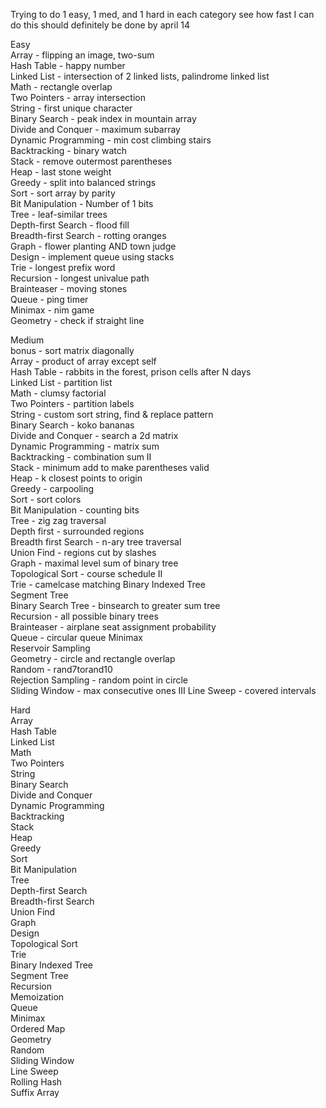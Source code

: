 Trying to do 1 easy, 1 med, and 1 hard in each category
see how fast I can do this
should definitely be done by april 14

Easy  
Array - flipping an image, two-sum  
Hash Table - happy number  
Linked List - intersection of 2 linked lists, palindrome   linked list  
Math - rectangle overlap  
Two Pointers - array intersection  
String - first unique character  
Binary Search - peak index in mountain array  
Divide and Conquer - maximum subarray  
Dynamic Programming - min cost climbing stairs  
Backtracking - binary watch  
Stack - remove outermost parentheses  
Heap  - last stone weight  
Greedy - split into balanced strings  
Sort  - sort array by parity  
Bit Manipulation - Number of 1 bits  
Tree - leaf-similar trees  
Depth-first Search - flood fill  
Breadth-first Search - rotting oranges  
Graph  - flower planting AND town judge  
Design - implement queue using stacks  
Trie - longest prefix word  
Recursion - longest univalue path  
Brainteaser - moving stones  
Queue  - ping timer  
Minimax  - nim game  
Geometry - check if straight line  
  
Medium  
bonus - sort matrix diagonally  
Array - product of array except self  
Hash Table - rabbits in the forest, prison cells after N   days  
Linked List - partition list  
Math - clumsy factorial  
Two Pointers - partition labels  
String - custom sort string, find & replace pattern  
Binary Search - koko bananas  
Divide and Conquer - search a 2d matrix  
Dynamic Programming - matrix sum  
Backtracking - combination sum II  
Stack - minimum add to make parentheses valid  
Heap - k closest points to origin  
Greedy - carpooling  
Sort - sort colors  
Bit Manipulation - counting bits  
Tree - zig zag traversal  
Depth first - surrounded regions  
Breadth first Search - n-ary tree traversal  
Union Find - regions cut by slashes   
Graph - maximal level sum of binary tree  
Topological Sort - course schedule II  
Trie - camelcase matching 
Binary Indexed Tree  
Segment Tree  
Binary Search Tree - binsearch to greater sum tree  
Recursion - all possible binary trees  
Brainteaser - airplane seat assignment probability  
Queue - circular queue
Minimax  
Reservoir Sampling  
Geometry - circle and rectangle overlap  
Random - rand7torand10  
Rejection Sampling - random point in circle  
Sliding Window - max consecutive ones III 
Line Sweep - covered intervals  
  
Hard  
Array  
Hash Table  
Linked List  
Math  
Two Pointers  
String  
Binary Search  
Divide and Conquer  
Dynamic Programming  
Backtracking  
Stack  
Heap  
Greedy  
Sort  
Bit Manipulation  
Tree  
Depth-first Search  
Breadth-first Search  
Union Find  
Graph  
Design  
Topological Sort  
Trie  
Binary Indexed Tree  
Segment Tree  
Recursion  
Memoization  
Queue  
Minimax  
Ordered Map  
Geometry  
Random  
Sliding Window  
Line Sweep  
Rolling Hash  
Suffix Array  